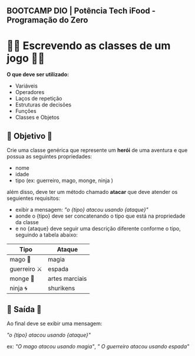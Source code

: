## BOOTCAMP DIO | Potência Tech iFood - Programação do Zero

# 🧙‍♂️ Escrevendo as classes de um jogo 🧙‍♂️

**O que deve ser utilizado:**

- Variáveis
- Operadores
- Laços de repetição
- Estruturas de decisões
- Funções
- Classes e Objetos

## 🎲 Objetivo 🎲 

Crie uma classe genérica que represente um **herói** de uma aventura e que possua as seguintes propriedades:

- nome
- idade
- tipo (ex: guerreiro, mago, monge, ninja )

além disso, deve ter um método chamado **atacar** que deve atender os seguientes requisitos:

- exibir a mensagem: _"o {tipo} atacou usando {ataque}"_
- aonde o {tipo} deve ser concatenando o tipo que está na propriedade da classe
- e no {ataque} deve seguir uma descrição diferente conforme o tipo, seguindo a tabela abaixo:

|   Tipo        |     Ataque     |
| ------------- | ---------------|
| mago 🔮      | magia           |
| guerreiro ⚔️ | espada          |
| monge 🥋     | artes marciais  |
| ninja 🌀      | shurikens      |

##  👾 Saída  👾

Ao final deve se exibir uma mensagem:

_"o {tipo} atacou usando {ataque}"_
  
ex: _"O mago atacou usando magia"_, _" O guerreiro atacou usando espada"_